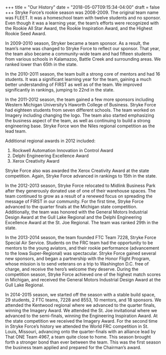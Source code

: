 +++
title = "Our History"
date = "2018-05-07T09:15:34-04:00"
draft = false
+++
Stryke Force’s rookie season was 2008-2009. The original team name was FLEET. It was a homeschool team with twelve students and no sponsor. Even though it was a learning year, the team’s efforts were recognized with the Rookie All Star Award, the Rookie Inspiration Award, and the Highest Rookie Seed Award.

In 2009-2010 season, Stryker became a team sponsor. As a result, the team’s name was changed to Stryke Force to reflect our sponsor. That year, the team also became a community-wide team and had fifteen students from various schools in Kalamazoo, Battle Creek and surrounding areas. We ranked lower than 65th in the state.

In the 2010-2011 season, the team built a strong core of mentors and had 16 students. It was a significant learning year for the team, gaining a much better understanding of FIRST as well as of the team. We improved significantly in rankings, jumping to 22nd in the state.

In the 2011-2012 season, the team gained a few more sponsors including Western Michigan University’s Haworth College of Business. Stryke Force had eighteen students from seven different schools. The team worked on Imagery including changing the logo. The team also started emphasizing the business aspect of the team, as well as continuing to build a strong engineering base. Stryke Force won the Niles regional competition as the lead team.

Additional regional awards in 2012 included:

1.  Rockwell Automation Innovation in Control Award
2.  Delphi Engineering Excellence Award
3.  Xerox Creativity Award

Stryke Force also was awarded the Xerox Creativity Award at the state competition. Again, Stryke Force advanced in rankings to 15th in the state.

In the 2012-2013 season, Stryke Force relocated to Midlink Business Park after they generously donated use of one of their warehouse spaces. The team continued to grow as a result of a renewed focus on spreading the message of FIRST in our community. For the first time, Stryke Force advanced to the quarter finals at the Michigan state competition. Additionally, the team was honored with the General Motors Industrial Design Award at the Gull Lake Regional and the Delphi Engineering Excellence Award at the St. Joe Regional. The team was ranked 29th in the state.

In the 2013-2014 season, the team founded FTC Team 7228, Stryke Force Special Air Service. Students on the FRC team had the opportunity to be mentors to the young aviators, and their rookie performance (advancement to the Iowa Super-Regional) was spectacular. Stryke Force gained several new sponsors, and began a partnership with the Honor Flight Program, whose mission is to send veterans on a trip to Washington D.C. free of charge, and receive the hero’s welcome they deserve. During the competition season, Stryke Force achieved one of the highest match scores in Michigan, and received the General Motors Industrial Design Award at the Gull Lake Regional.

In 2014-2015 season, we started off the season with a stable build space, 29 students, 2 FTC teams, 7228 and 8553, 10 mentors, and 18 sponsors. We attended the Kentwood regional where we advanced to the quarter finals, winning the Imagery Award. We attended the St. Joe invitational where we advanced to the semi-finals, winning the Engineering Inspiration Award. At the state competition we received the Imagery Award. For the second time in Stryke Force’s history we attended the World FRC competition in St. Louis, Missouri, advancing onto the quarter-finals with an alliance lead by That ONE Team 4967, a team quite close to home. This season brought forth a stronger bond than ever between the team. This was the first season the business team applied and prepared for the Chairman’s award.
